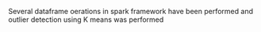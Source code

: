 Several dataframe oerations in spark framework have been performed and outlier detection using K means was performed
